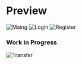 # Preview

![Maing](https://github.com/maguzzz/virtue-banking/assets/65002100/39a3475d-be09-4938-a48c-459541f452d4)
![Login](https://github.com/maguzzz/virtue-banking/assets/65002100/e34a0bf8-fc21-402e-a413-740fb6139ff8)
![Register](https://github.com/maguzzz/virtue-banking/assets/65002100/6d9aed17-4b0a-4051-9667-069b92ae373d)

### Work in Progress
![Transfer](https://github.com/maguzzz/virtue-banking/assets/65002100/f6bd4252-5392-4598-ae8d-8a39f170078d)
